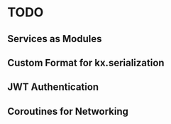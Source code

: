 # TODO

## Services as Modules

## Custom Format for kx.serialization

## JWT Authentication

## Coroutines for Networking
